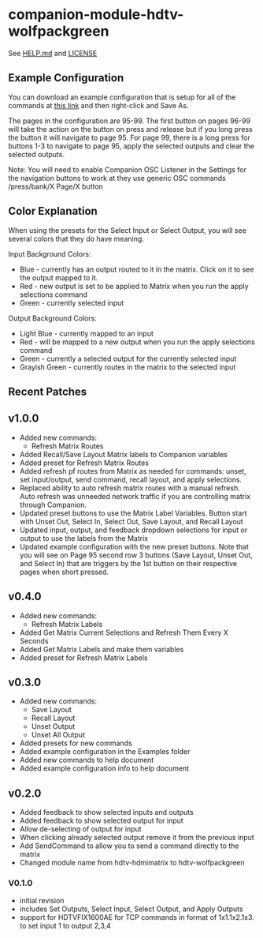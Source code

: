 # companion-module-hdtv-wolfpackgreen

See [HELP.md](./HELP.md) and [LICENSE](./LICENSE)

## Example Configuration

You can download an example configuration that is setup for all of the commands at [this link](https://raw.githubusercontent.com/bitfocus/companion-module-hdtv-wolfpackgreen/main/examples/HDTV%20Companion%20Example%20Configuration.companionconfig) and then right-click and Save As.

The pages in the configuration are 95-99. The first button on pages 96-99 will take the action on the button on press and release but if you long press the button it will navigate to page 95. For page 99, there is a long press for buttons 1-3 to navigate to page 95, apply the selected outputs and clear the selected outputs.

Note: You will need to enable Companion OSC Listener in the Settings for the navigation buttons to work at they use generic OSC commands /press/bank/X Page/X button

## Color Explanation

When using the presets for the Select Input or Select Output, you will see several colors that they do have meaning.

Input Background Colors:

- Blue - currently has an output routed to it in the matrix. Click on it to see the output mapped to it.
- Red - new output is set to be applied to Matrix when you run the apply selections command
- Green - currently selected input

Output Background Colors:

- Light Blue - currently mapped to an input
- Red - will be mapped to a new output when you run the apply selections command
- Green - currently a selected output for the currently selected input
- Grayish Green - currently routes in the matrix to the selected input

## Recent Patches

## v1.0.0

- Added new commands:
  - Refresh Matrix Routes
- Added Recall/Save Layout Matrix labels to Companion variables
- Added preset for Refresh Matrix Routes
- Added refresh pf routes from Matrix as needed for commands: unset, set input/output, send command, recall layout, and apply selections.
- Replaced ability to auto refresh matrix routes with a manual refresh. Auto refresh was unneeded network traffic if you are controlling matrix through Companion.
- Updated preset buttons to use the Matrix Label Variables. Button start with Unset Out, Select In, Select Out, Save Layout, and Recall Layout
- Updated input, output, and feedback dropdown selections for input or output to use the labels from the Matrix
- Updated example configuration with the new preset buttons. Note that you will see on Page 95 second row 3 buttons (Save Layout, Unset Out, and Select In) that are triggers by the 1st button on their respective pages when short pressed.

## v0.4.0

- Added new commands:
  - Refresh Matrix Labels
- Added Get Matrix Current Selections and Refresh Them Every X Seconds
- Added Get Matrix Labels and make them variables
- Added preset for Refresh Matrix Labels

## v0.3.0

- Added new commands:
  - Save Layout
  - Recall Layout
  - Unset Output
  - Unset All Output
- Added presets for new commands
- Added example configuration in the Examples folder
- Added new commands to help document
- Added example configuration info to help document

## v0.2.0

- Added feedback to show selected inputs and outputs
- Added feedback to show selected output for input
- Allow de-selecting of output for input
- When clicking already selected output remove it from the previous input
- Add SendCommand to allow you to send a command directly to the matrix
- Changed module name from hdtv-hdmimatrix to hdtv-wolfpackgreen

### V0.1.0

- initial revision
- includes Set Outputs, Select Input, Select Output, and Apply Outputs
- support for HDTVFIX1600AE for TCP commands in format of 1x1.1x2.1x3. to set input 1 to output 2,3,4
